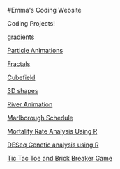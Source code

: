 #Emma's Coding Website

Coding Projects!


<a href="3D.html">gradients</a>

<a href="particle.html">Particle Animations</a>

<a href="fractals.html">Fractals</a>

<a href="3D2.html">Cubefield</a>

<a href="3DList.html">3D shapes</a>

<a href="river.html">River Animation</a>

<a href="schedule/index.html">Marlborough Schedule</a>



<a href="R.html"> Mortality Rate Analysis Using R</a>

<a href="DESeq.html">DESeq Genetic analysis using R</a>

<a href="game.html"> Tic Tac Toe and Brick Breaker Game </a>
